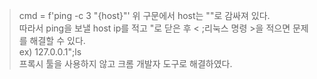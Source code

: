 >cmd = f'ping -c 3 "{host}"' 
>위 구문에서 host는 ""로 감싸져 있다.  
>따라서 ping을 보낼 host ip를 적고 "로 닫은 후 < ;리눅스 명령 >을 적으면 문제를 해결할 수 있다.  
>ex) 127.0.0.1";ls  
>프록시 툴을 사용하지 않고 크롬 개발자 도구로 해결하였다.